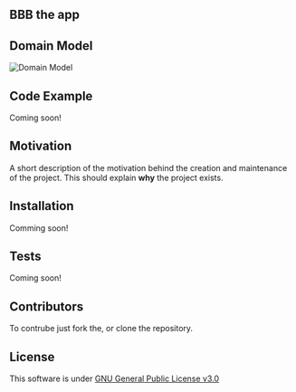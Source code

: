 ## BBB the app

## Domain Model

![Domain Model](model.png)

## Code Example

Coming soon!

## Motivation

A short description of the motivation behind the creation and maintenance of the project. This should explain **why** the project exists.

## Installation

Comming soon!

## Tests

Coming soon!

## Contributors

To contrube just fork the, or clone the repository.

## License

This software is under [GNU General Public License v3.0](https://opensource.org/licenses/lgpl-3.0.html)
